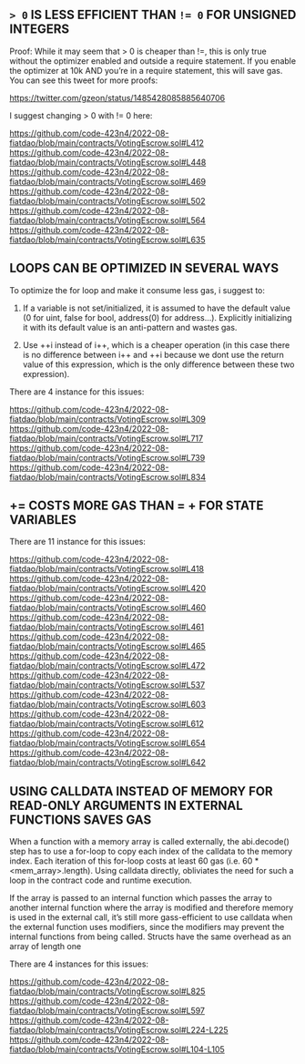 
## `> 0` IS LESS EFFICIENT THAN `!= 0` FOR UNSIGNED INTEGERS

Proof: While it may seem that > 0 is cheaper than !=, 
this is only true without the optimizer enabled and outside a require statement. 
If you enable the optimizer at 10k AND you’re in a require statement, 
this will save gas. You can see this tweet for more proofs:

https://twitter.com/gzeon/status/1485428085885640706

I suggest changing > 0 with != 0 here:

https://github.com/code-423n4/2022-08-fiatdao/blob/main/contracts/VotingEscrow.sol#L412
https://github.com/code-423n4/2022-08-fiatdao/blob/main/contracts/VotingEscrow.sol#L448
https://github.com/code-423n4/2022-08-fiatdao/blob/main/contracts/VotingEscrow.sol#L469
https://github.com/code-423n4/2022-08-fiatdao/blob/main/contracts/VotingEscrow.sol#L502
https://github.com/code-423n4/2022-08-fiatdao/blob/main/contracts/VotingEscrow.sol#L564
https://github.com/code-423n4/2022-08-fiatdao/blob/main/contracts/VotingEscrow.sol#L635



## LOOPS CAN BE OPTIMIZED IN SEVERAL WAYS

To optimize the for loop and make it consume less gas, i suggest to:

1. If a variable is not set/initialized, it is assumed to have the default value (0 for uint, false for bool, address(0) for address…). Explicitly initializing it with its default value is an anti-pattern and wastes gas. 

2. Use ++i instead of i++, which is a cheaper operation (in this case there is no difference between i++ and ++i because we dont use the return value of this expression, which is the only difference between these two expression).

There are 4 instance for this issues:

https://github.com/code-423n4/2022-08-fiatdao/blob/main/contracts/VotingEscrow.sol#L309
https://github.com/code-423n4/2022-08-fiatdao/blob/main/contracts/VotingEscrow.sol#L717
https://github.com/code-423n4/2022-08-fiatdao/blob/main/contracts/VotingEscrow.sol#L739
https://github.com/code-423n4/2022-08-fiatdao/blob/main/contracts/VotingEscrow.sol#L834



## <x> += <Y> COSTS MORE GAS THAN <X> = <X> + <Y> FOR STATE VARIABLES

There are 11 instance for this issues:

https://github.com/code-423n4/2022-08-fiatdao/blob/main/contracts/VotingEscrow.sol#L418
https://github.com/code-423n4/2022-08-fiatdao/blob/main/contracts/VotingEscrow.sol#L420
https://github.com/code-423n4/2022-08-fiatdao/blob/main/contracts/VotingEscrow.sol#L460
https://github.com/code-423n4/2022-08-fiatdao/blob/main/contracts/VotingEscrow.sol#L461
https://github.com/code-423n4/2022-08-fiatdao/blob/main/contracts/VotingEscrow.sol#L465
https://github.com/code-423n4/2022-08-fiatdao/blob/main/contracts/VotingEscrow.sol#L472
https://github.com/code-423n4/2022-08-fiatdao/blob/main/contracts/VotingEscrow.sol#L537
https://github.com/code-423n4/2022-08-fiatdao/blob/main/contracts/VotingEscrow.sol#L603
https://github.com/code-423n4/2022-08-fiatdao/blob/main/contracts/VotingEscrow.sol#L612
https://github.com/code-423n4/2022-08-fiatdao/blob/main/contracts/VotingEscrow.sol#L654
https://github.com/code-423n4/2022-08-fiatdao/blob/main/contracts/VotingEscrow.sol#L642



##  USING CALLDATA INSTEAD OF MEMORY FOR READ-ONLY ARGUMENTS IN EXTERNAL FUNCTIONS SAVES GAS

When a function with a memory array is called externally, the abi.decode() step has to use a for-loop to copy each index of the calldata to the memory index. Each iteration of this for-loop costs at least 60 gas (i.e. 60 * <mem_array>.length). Using calldata directly, obliviates the need for such a loop in the contract code and runtime execution.

If the array is passed to an internal function which passes the array to another internal function where the array is modified and therefore memory is used in the external call, it’s still more gass-efficient to use calldata when the external function uses modifiers, since the modifiers may prevent the internal functions from being called. Structs have the same overhead as an array of length one

There are 4 instances for this issues:

https://github.com/code-423n4/2022-08-fiatdao/blob/main/contracts/VotingEscrow.sol#L825
https://github.com/code-423n4/2022-08-fiatdao/blob/main/contracts/VotingEscrow.sol#L597
https://github.com/code-423n4/2022-08-fiatdao/blob/main/contracts/VotingEscrow.sol#L224-L225
https://github.com/code-423n4/2022-08-fiatdao/blob/main/contracts/VotingEscrow.sol#L104-L105



